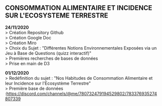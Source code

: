 ## CONSOMMATION ALIMENTAIRE ET INCIDENCE SUR L'ECOSYSTEME TERRESTRE ##

**24/11/2020**    
               > Création Repository Github  
               > Création Google Doc  
               > Création Miro  
               > Choix du Sujet : "Différentes Notions Environnementales Exposées via un Jeu à Base de Questions (quizz interactif)"  
               > Premières recherches de bases de données  
               > Prise en main de D3    
                 
**01/12/2020**    
               > Redéfinition du sujet : "Nos Habitudes de Consommation Alimentaire et leur Incidence sur l'Ecosystème Terrestre"  
               > Première base de données :https://discord.com/channels/@me/780732479194529802/783376935274807339  
               
               
